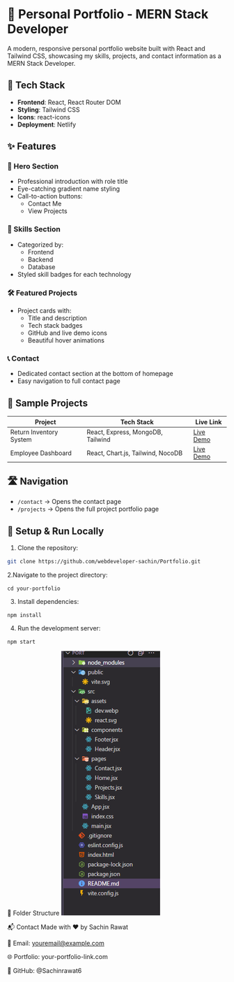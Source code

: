 # 🚀 Personal Portfolio - MERN Stack Developer

A modern, responsive personal portfolio website built with React and Tailwind CSS, showcasing my skills, projects, and contact information as a MERN Stack Developer.

## 🔧 Tech Stack

- **Frontend**: React, React Router DOM
- **Styling**: Tailwind CSS
- **Icons**: react-icons
- **Deployment**: Netlify

## ✨ Features

### 👋 Hero Section
- Professional introduction with role title
- Eye-catching gradient name styling
- Call-to-action buttons:
  - Contact Me
  - View Projects

### 🧠 Skills Section
- Categorized by:
  - Frontend
  - Backend
  - Database
- Styled skill badges for each technology

### 🛠️ Featured Projects
- Project cards with:
  - Title and description
  - Tech stack badges
  - GitHub and live demo icons
  - Beautiful hover animations

### 📞 Contact
- Dedicated contact section at the bottom of homepage
- Easy navigation to full contact page

## 🧪 Sample Projects

| Project | Tech Stack | Live Link |
|---------|------------|-----------|
| Return Inventory System | React, Express, MongoDB, Tailwind | [Live Demo](#) |
| Employee Dashboard | React, Chart.js, Tailwind, NocoDB | [Live Demo](#) |

## 🛣️ Navigation

- `/contact` → Opens the contact page
- `/projects` → Opens the full project portfolio page

## 🔗 Setup & Run Locally

1. Clone the repository:
```bash
git clone https://github.com/webdeveloper-sachin/Portfolio.git
```
2.Navigate to the project directory:
```base
cd your-portfolio
```
3. Install dependencies:
```base
npm install
```
4. Run the development server:
```base
npm start
```

📂 Folder Structure
![alt text](structure.png)

📬 Contact
Made with ❤️ by Sachin Rawat

📧 Email: youremail@example.com

🌐 Portfolio: your-portfolio-link.com

🐙 GitHub: @Sachinrawat6
